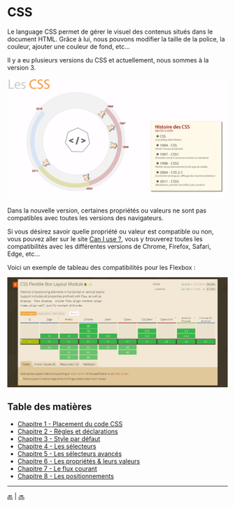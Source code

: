# CSS

Le language CSS permet de gérer le visuel des contenus situés dans le document HTML.
Grâce à lui, nous pouvons modifier la taille de la police, la couleur, ajouter une couleur de fond, etc...

Il y a eu plusieurs versions du CSS et actuellement, nous sommes à la version 3. 

![CSS 1](img/historique.png)

Dans la nouvelle version, certaines propriétés ou valeurs ne sont pas compatibles avec toutes les versions des navigateurs. 

Si vous désirez savoir quelle propriété ou valeur est compatible ou non, vous pouvez aller sur le site [Can I use ?](http://www.caniuse.com/), vous y trouverez toutes les compatibilités avec les différentes versions de Chrome, Firefox, Safari, Edge, etc...

Voici un exemple de tableau des compatibilités pour les Flexbox :

![CSS 2](img/can-i-use.png)


## Table des matières

- [Chapitre 1 - Placement du code CSS](chapitre-1/chapitre-1-placement-du-code-css.md)
- [Chapitre 2 - Règles et déclarations](chapitre-2/chapitre-2-regles-et-declarations.md)
- [Chapitre 3 - Style par défaut](chapitre-3/chapitre-3-style-defaut.md)
- [Chapitre 4 - Les sélecteurs](chapitre-4/chapitre-4-selecteurs.md)
- [Chapitre 5 - Les sélecteurs avancés](chapitre-5/chapitre-5.md)
- [Chapitre 6 - Les propriétés & leurs valeurs](chapitre-6/chapitre-6.md)
- [Chapitre 7 - Le flux courant](chapitre-7/chapitre-7.md)
- [Chapitre 8 - Les positionnements](chapitre-8/chapitre-8.md)




---

[:back:](../autres/lorem-ipsum.md) | [:soon:](../compilateur/compilateur.md)
